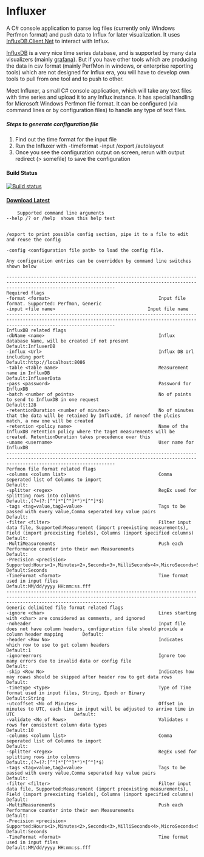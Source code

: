 # Influxer
A C# console application to parse log files (currently only Windows Perfmon format) and push data to Influx for later visualization. It uses [InfluxDB.Client.Net](https://github.com/AdysTech/InfluxDB.Client.Net) to interact with Influx.

[InfluxDB][1] is a very nice time series database, and is supported by many data visualizers (mainly [grafana][2]). But if you have other tools which are producing the data in csv format (mainly PerfMon in windows, or enterprise reporting tools) which are not designed for Influx era, you will have to develop own tools to pull from one tool and to push to other.

Meet Influxer, a small C# console application, which will take any text files with time series and upload it to any Influx instance.
It has special handling for Microsoft Windows Perfmon file format. It can be configured (via command lines or by configuration files) to handle any type of text files.

##### Steps to generate configuration file
1. Find out the time format for the input file
2. Run the Influxer with -timeformat <time format> -input <file path> /export /autolayout
3. Once you see the configuration output on screen, rerun with output redirect (> somefile) to save the configuration
     
#### Build Status
[![Build status](https://ci.appveyor.com/api/projects/status/j9c7xfqj6wv9fg76?svg=true)](https://ci.appveyor.com/project/AdysTech/influxer)

#### [Download Latest](https://ci.appveyor.com/api/projects/AdysTech/Influxer/artifacts/Influxer/bin/InfluxerLatest.zip?branch=master)
	 
     	Supported command line arguments
	--help /? or /help  shows this help text


	/export to print possible config section, pipe it to a file to edit and reuse the config

	-config <configuration file path> to load the config file.

	Any configuration entries can be overridden by command line switches shown below

	------------------------------------------------------------------------------------------------------------------------------------------------------------------------------------
	Required flags
	-format <format>                                        Input file format. Supported: Perfmon, Generic                                                      -input <file name>                                  Input file name                                                                                     ------------------------------------------------------------------------------------------------------------------------------------------------------------------------------------
	InfluxDB related flags
	-dbName <name>                                          Influx database Name, will be created if not present                                                     Default:InfluxerDB
	-influx <Url>                                           Influx DB Url including port                                                                             Default:http://localhost:8086
	-table <table name>                                     Measurement name in InfluxDB                                                                             Default:InfluxerData
	-pass <password>                                        Password for InfluxDB
	-batch <number of points>                               No of points to send to InfluxDB in one request                                                          Default:128
	-retentionDuration <number of minutes>                  No of minutes that the data will be retained by InfluxDB, if noneof the plcies match, a new one will be created
	-retention <policy name>                                Name of the InfluxDB retention policy where the taget measurements will be created. RetentionDuration takes precedence over this
	-uname <username>                                       User name for InfluxDB
	------------------------------------------------------------------------------------------------------------------------------------------------------------------------------------
	Perfmon file format related flags
	-columns <column list>                                  Comma seperated list of Columns to import                                                                Default:
	-splitter <regex>                                       RegEx used for splitting rows into columns                                                               Default:,(?=(?:[^"]*"[^"]*")*[^"]*$)
	-tags <tag=value,tag2=value>                            Tags to be passed with every value,Comma seperated key value pairs                                       Default:
	-filter <filter>                                        Filter input data file, Supported:Measurement (import preexisting measurements), Field (import preexisting fields), Columns (import specified columns)   Default:
	-MultiMeasurements                                      Push each Performance counter into their own Measurements                                                Default:
	-Precision <precision>                                  Supported:Hours<1>,Minutes<2>,Seconds<3>,MilliSeconds<4>,MicroSeconds<5>,NanoSeconds<6>                  Default:Seconds
	-TimeFormat <format>                                    Time format used in input files                                                                          Default:MM/dd/yyyy HH:mm:ss.fff
	------------------------------------------------------------------------------------------------------------------------------------------------------------------------------------
	Generic delimited file format related flags
	-ignore <char>                                          Lines starting with <char> are considered as comments, and ignored
	-noheader                                               Input file does not have column headers, configuration file should provide a column header mapping       Default:
	-header <Row No>                                        Indicates which row to use to get column headers                                                         Default:1
	-ignoreerrors                                           Ignore too many errors due to invalid data or config file                                                Default:
	-skip <Row No>                                          Indicates how may roaws should be skipped after header row to get data rows                              Default:
	-timetype <type>                                        Type of Time format used in input files, String, Epoch or Binary                                         Default:String
	-utcoffset <No of Minutes>                              Offset in minutes to UTC, each line in input will be adjusted to arrive time in UTC                      Default:
	-validate <No of Rows>                                  Validates n rows for consistent column data types                                                        Default:10
	-columns <column list>                                  Comma seperated list of Columns to import                                                                Default:
	-splitter <regex>                                       RegEx used for splitting rows into columns                                                               Default:,(?=(?:[^"]*"[^"]*")*[^"]*$)
	-tags <tag=value,tag2=value>                            Tags to be passed with every value,Comma seperated key value pairs                                       Default:
	-filter <filter>                                        Filter input data file, Supported:Measurement (import preexisting measurements), Field (import preexisting fields), Columns (import specified columns)   Default:
	-MultiMeasurements                                      Push each Performance counter into their own Measurements                                                Default:
	-Precision <precision>                                  Supported:Hours<1>,Minutes<2>,Seconds<3>,MilliSeconds<4>,MicroSeconds<5>,NanoSeconds<6>                  Default:Seconds
	-TimeFormat <format>                                    Time format used in input files                                                                          Default:MM/dd/yyyy HH:mm:ss.fff

  [1]: https://github.com/influxdb/influxdb
  [2]: https://github.com/grafana/grafana
